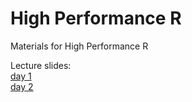 # High Performance R
Materials for High Performance R

Lecture slides:  
[day 1](https://a3s.fi/heli/HiPeR-slides-bb.pdf)  
[day 2](https://a3s.fi/heli/day2_parallelR_batchjobs.pdf)
